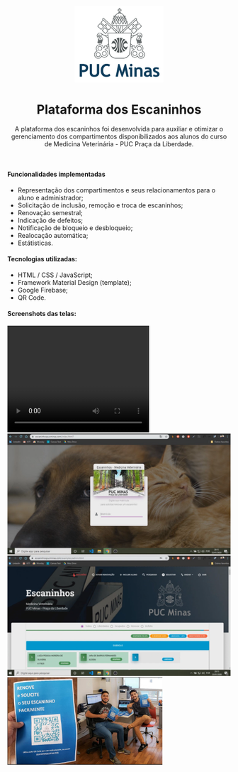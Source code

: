 <h3 align="center">
<img style="" width="200px" src="img/pucminaslogo.png">
</h3>

<h1 align="center">Plataforma dos Escaninhos</h1>
<p align="center">A plataforma dos escaninhos foi desenvolvida para auxiliar e otimizar o gerenciamento dos compartimentos disponibilizados aos alunos do curso de Medicina Veterinária - PUC Praça da Liberdade.</p><br>

<h4>Funcionalidades implementadas</h4>
<p>

- Representação dos compartimentos e seus relacionamentos para o aluno e administrador; 
- Solicitação de inclusão, remoção e troca de escaninhos;
- Renovação semestral; 
- Indicação de defeitos;
- Notificação de bloqueio e desbloqueio;
- Realocação automática; 
- Estátisticas.</p>

<h4>Tecnologias utilizadas:</h4>

- HTML / CSS / JavaScript;
- Framework Material Design (template);
- Google Firebase;
- QR Code.

<h4>Screenshots das telas:</h4>
<video width="320" height="240" controls>
  <source src="img/escaninhos.mp4" type="video/mp4">
</video>
<img src="img/2.png">
<img src="img/4.png">
<img align="center" width="350px" src="img/1.png">
